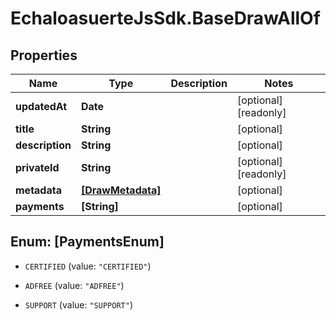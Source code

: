 # EchaloasuerteJsSdk.BaseDrawAllOf

## Properties

Name | Type | Description | Notes
------------ | ------------- | ------------- | -------------
**updatedAt** | **Date** |  | [optional] [readonly] 
**title** | **String** |  | [optional] 
**description** | **String** |  | [optional] 
**privateId** | **String** |  | [optional] [readonly] 
**metadata** | [**[DrawMetadata]**](DrawMetadata.md) |  | [optional] 
**payments** | **[String]** |  | [optional] 



## Enum: [PaymentsEnum]


* `CERTIFIED` (value: `"CERTIFIED"`)

* `ADFREE` (value: `"ADFREE"`)

* `SUPPORT` (value: `"SUPPORT"`)




